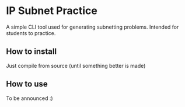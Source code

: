 # IP Subnet Practice

A simple CLI tool used for generating subnetting problems. Intended for students to practice.

## How to install

Just compile from source (until something better is made)

## How to use

To be announced :)


